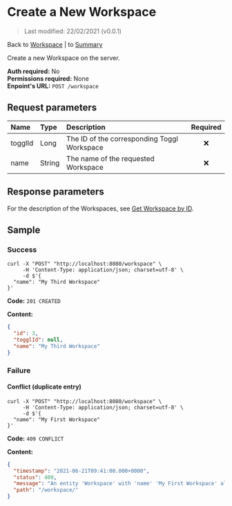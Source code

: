 # Create a New Workspace

> Last modified: 22/02/2021 (v0.0.1)

Back to [Workspace](../Workspace.md) | to [Summary](../../README.md)

Create a new Workspace on the server.

**Auth required:** No  
**Permissions required:** None  
**Enpoint's URL:** `POST /workspace`

## Request parameters

| Name | Type | Description | Required |
|:--|:--|:--|:--:|
| togglId | Long | The ID of the corresponding Toggl Workspace | ❌ |
| name | String | The name of the requested Workspace | ❌ |

## Response parameters

For the description of the Workspaces, see [Get Workspace by ID](Get-Workspace-by-ID.md).

## Sample

### Success

```shell
curl -X "POST" "http://localhost:8080/workspace" \
     -H 'Content-Type: application/json; charset=utf-8' \
     -d $'{
  "name": "My Third Workspace"
}'
```

**Code:** `201 CREATED`

**Content:**

```json
{
  "id": 3,
  "togglId": null,
  "name": "My Third Workspace"
}
```

### Failure

#### Conflict (duplicate entry)

```shel
curl -X "POST" "http://localhost:8080/workspace" \
     -H 'Content-Type: application/json; charset=utf-8' \
     -d $'{
  "name": "My First Workspace"
}'
```

**Code:** `409 CONFLICT`

**Content:**

```json
{
  "timestamp": "2021-06-21T09:41:00.000+0000",
  "status": 409,
  "message": "An entity 'Workspace' with 'name' 'My First Workspace' already exist!",
  "path": "/workspace/"
}
```